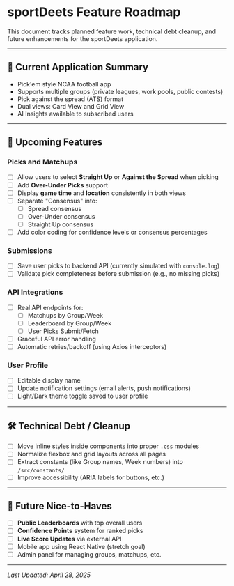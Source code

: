 # sportDeets Feature Roadmap

This document tracks planned feature work, technical debt cleanup, and future enhancements for the sportDeets application.

---

## 🏈 Current Application Summary
- Pick'em style NCAA football app
- Supports multiple groups (private leagues, work pools, public contests)
- Pick against the spread (ATS) format
- Dual views: Card View and Grid View
- AI Insights available to subscribed users

---

## 🚀 Upcoming Features

### Picks and Matchups
- [ ] Allow users to select **Straight Up** or **Against the Spread** when picking
- [ ] Add **Over-Under Picks** support
- [ ] Display **game time** and **location** consistently in both views
- [ ] Separate "Consensus" into:
  - [ ] Spread consensus
  - [ ] Over-Under consensus
  - [ ] Straight Up consensus
- [ ] Add color coding for confidence levels or consensus percentages

### Submissions
- [ ] Save user picks to backend API (currently simulated with `console.log`)
- [ ] Validate pick completeness before submission (e.g., no missing picks)

### API Integrations
- [ ] Real API endpoints for:
  - [ ] Matchups by Group/Week
  - [ ] Leaderboard by Group/Week
  - [ ] User Picks Submit/Fetch
- [ ] Graceful API error handling
- [ ] Automatic retries/backoff (using Axios interceptors)

### User Profile
- [ ] Editable display name
- [ ] Update notification settings (email alerts, push notifications)
- [ ] Light/Dark theme toggle saved to user profile

---

## 🛠️ Technical Debt / Cleanup

- [ ] Move inline styles inside components into proper `.css` modules
- [ ] Normalize flexbox and grid layouts across all pages
- [ ] Extract constants (like Group names, Week numbers) into `/src/constants/`
- [ ] Improve accessibility (ARIA labels for buttons, etc.)

---

## 🎯 Future Nice-to-Haves

- [ ] **Public Leaderboards** with top overall users
- [ ] **Confidence Points** system for ranked picks
- [ ] **Live Score Updates** via external API
- [ ] Mobile app using React Native (stretch goal)
- [ ] Admin panel for managing groups, matchups, etc.

---

_Last Updated: April 28, 2025_
